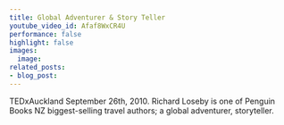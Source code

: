 ```yaml
---
title: Global Adventurer & Story Teller
youtube_video_id: Afaf8WxCR4U
performance: false
highlight: false
images:
  image: 
related_posts:
- blog_post: 
---
```


TEDxAuckland September 26th, 2010. Richard Loseby is one of Penguin Books NZ biggest-selling travel authors; a global adventurer, storyteller.